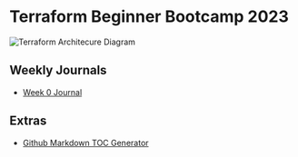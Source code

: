 # Terraform Beginner Bootcamp 2023
![Terraform Architecure Diagram](https://github.com/stevejohnutd/terraform-beginner-bootcamp-2023/assets/98290599/3f925739-2da8-4155-9598-aa7d93d57c94)

## Weekly Journals
- [Week 0 Journal](journal/week0.md)

## Extras
- [Github Markdown TOC Generator](https://ecotrust-canada.github.io/markdown-toc/)
